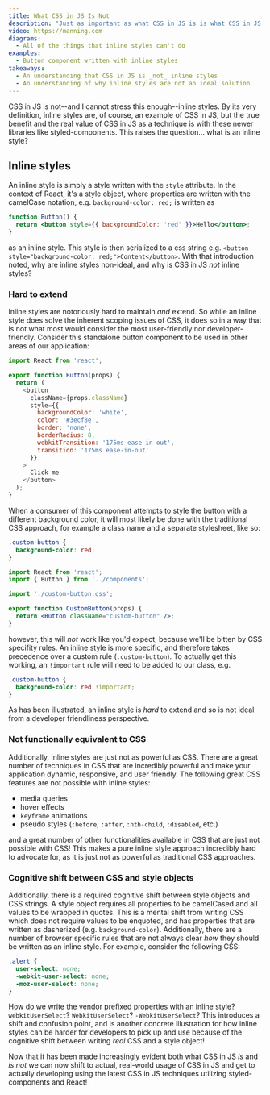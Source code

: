 ```yaml
---
title: What CSS in JS Is Not
description: "Just as important as what CSS in JS is is what CSS in JS is not, or at least not in its most useful form. In this section, common misconceptions of what CSS in JS is not will be dispelled."
video: https://manning.com
diagrams:
  - All of the things that inline styles can't do
examples:
  - Button component written with inline styles
takeaways:
  - An understanding that CSS in JS is _not_ inline styles
  - An understanding of why inline styles are not an ideal solution
---
```


CSS in JS is not--and I cannot stress this enough--inline styles. By its very definition, inline styles are, of course, an example of CSS in JS, but the true benefit and the real value of CSS in JS as a technique is with these newer libraries like styled-components. This raises the question... what is an inline style?

## Inline styles

An inline style is simply a style written with the `style` attribute. In the context of React, it's a style object, where properties are written with the camelCase notation, e.g. `background-color: red;` is written as

```jsx
function Button() {
  return <button style={{ backgroundColor: 'red' }}>Hello</button>;
}
```

as an inline style. This style is then serialized to a css string e.g. `<button style="background-color: red;">Content</button>`. With that introduction noted, why are inline styles non-ideal, and why is CSS in JS _not_ inline styles?

### Hard to extend

Inline styles are notoriously hard to maintain _and_ extend. So while an inline style does solve the inherent scoping issues of CSS, it does so in a way that is not what most would consider the most user-friendly nor developer-friendly. Consider this standalone button component to be used in other areas of our application:

```javascript
import React from 'react';

export function Button(props) {
  return (
    <button
      className={props.className}
      style={{
        backgroundColor: 'white',
        color: '#3ecf8e',
        border: 'none',
        borderRadius: 8,
        webkitTransition: '175ms ease-in-out',
        transition: '175ms ease-in-out'
      }}
    >
      Click me
    </button>
  );
}
```

When a consumer of this component attempts to style the button with a different background color, it will most likely be done with the traditional CSS approach, for example a class name and a separate stylesheet, like so:

```css
.custom-button {
  background-color: red;
}
```

```jsx
import React from 'react';
import { Button } from '../components';

import './custom-button.css';

export function CustomButton(props) {
  return <Button className="custom-button" />;
}
```

however, this will _not_ work like you'd expect, because we'll be bitten by CSS specifity rules. An inline style is more specific, and therefore takes precedence over a custom rule (`.custom-button`). To actually get this working, an `!important` rule will need to be added to our class, e.g.

```css
.custom-button {
  background-color: red !important;
}
```

As has been illustrated, an inline style is _hard_ to extend and so is not ideal from a developer friendliness perspective.

### Not functionally equivalent to CSS

Additionally, inline styles are just not as powerful as CSS. There are a great number of techniques in CSS that are incredibly powerful and make your application dynamic, responsive, and user friendly. The following great CSS features are not possible with inline styles:

* media queries
* hover effects
* `keyframe` animations
* pseudo styles (`:before`, `:after`, `:nth-child`, `:disabled`, etc.)

and a great number of other functionalities available in CSS that are just not possible with CSS! This makes a pure inline style approach incredibly hard to advocate for, as it is just not as powerful as traditional CSS approaches.

### Cognitive shift between CSS and style objects

Additionally, there is a required cognitive shift between style objects and CSS strings. A style object requires all properties to be camelCased and all values to be wrapped in quotes. This is a mental shift from writing CSS which does not require values to be enquoted, and has properties that are written as dasherized (e.g. `background-color`). Additionally, there are a number of browser specific rules that are not always clear _how_ they should be written as an inline style. For example, consider the following CSS:

```css
.alert {
  user-select: none;
  -webkit-user-select: none;
  -moz-user-select: none;
}
```

How do we write the vendor prefixed properties with an inline style? `webkitUserSelect`? `WebkitUserSelect`? `-WebkitUserSelect`? This introduces a shift and confusion point, and is another concrete illustration for how inline styles can be harder for developers to pick up and use because of the cognitive shift between writing _real_ CSS and a style object!

Now that it has been made increasingly evident both what CSS in JS _is_ and _is not_ we can now shift to actual, real-world usage of CSS in JS and get to actually developing using the latest CSS in JS techniques utilizing styled-components and React!
